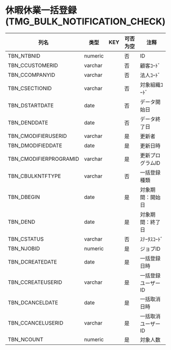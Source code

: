 # 休暇休業一括登録(TMG_BULK_NOTIFICATION_CHECK)
| 列名   | 类型   | KEY  | 可否为空 | 注释   |
| ---- | ---- | ---- | ---- | ---- |
|TBN_NTBNID|numeric||否|ID|
|TBN_CCUSTOMERID|varchar||否|顧客ｺｰﾄﾞ|
|TBN_CCOMPANYID|varchar||否|法人ｺｰﾄﾞ|
|TBN_CSECTIONID|varchar||否|対象組織ｺｰﾄﾞ|
|TBN_DSTARTDATE|date||否|データ開始日|
|TBN_DENDDATE|date||否|データ終了日|
|TBN_CMODIFIERUSERID|varchar||是|更新者|
|TBN_DMODIFIEDDATE|date||是|更新日時|
|TBN_CMODIFIERPROGRAMID|varchar||是|更新プログラムID|
|TBN_CBULKNTFTYPE|varchar||否|一括登録種類|
|TBN_DBEGIN|date||是|対象期間：開始日|
|TBN_DEND|date||是|対象期間：終了日|
|TBN_CSTATUS|varchar||否|ｽﾃｰﾀｽｺｰﾄﾞ|
|TBN_NJOBID|numeric||是|ジョブID|
|TBN_DCREATEDATE|date||是|一括登録日時|
|TBN_CCREATEUSERID|varchar||是|一括登録ユーザーID|
|TBN_DCANCELDATE|date||是|一括取消日時|
|TBN_CCANCELUSERID|varchar||是|一括取消ユーザーID|
|TBN_NCOUNT|numeric||是|対象人数|

